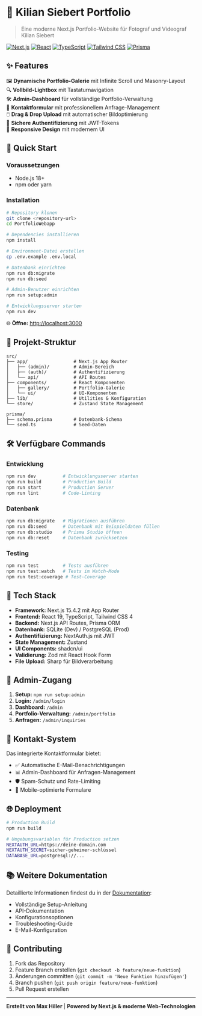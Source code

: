 # 📸 Kilian Siebert Portfolio

> Eine moderne Next.js Portfolio-Website für Fotograf und Videograf Kilian Siebert

[![Next.js](https://img.shields.io/badge/Next.js-15.4.2-black?logo=next.js)](https://nextjs.org/)
[![React](https://img.shields.io/badge/React-19-blue?logo=react)](https://reactjs.org/)
[![TypeScript](https://img.shields.io/badge/TypeScript-5-blue?logo=typescript)](https://www.typescriptlang.org/)
[![Tailwind CSS](https://img.shields.io/badge/Tailwind_CSS-4-38B2AC?logo=tailwind-css)](https://tailwindcss.com/)
[![Prisma](https://img.shields.io/badge/Prisma-6.12.0-2D3748?logo=prisma)](https://www.prisma.io/)

## ✨ Features

🖼️ **Dynamische Portfolio-Galerie** mit Infinite Scroll und Masonry-Layout  
🔍 **Vollbild-Lightbox** mit Tastaturnavigation  
🛠️ **Admin-Dashboard** für vollständige Portfolio-Verwaltung  
📧 **Kontaktformular** mit professionellem Anfrage-Management  
🖱️ **Drag & Drop Upload** mit automatischer Bildoptimierung  
🔐 **Sichere Authentifizierung** mit JWT-Tokens  
🌙 **Responsive Design** mit modernem UI  

## 🚀 Quick Start

### Voraussetzungen
- Node.js 18+
- npm oder yarn

### Installation

```bash
# Repository klonen
git clone <repository-url>
cd PortfolioWebapp

# Dependencies installieren
npm install

# Environment-Datei erstellen
cp .env.example .env.local

# Datenbank einrichten
npm run db:migrate
npm run db:seed

# Admin-Benutzer einrichten
npm run setup:admin

# Entwicklungsserver starten
npm run dev
```

🌐 **Öffne:** [http://localhost:3000](http://localhost:3000)

## 📁 Projekt-Struktur

```
src/
├── app/                 # Next.js App Router
│   ├── (admin)/         # Admin-Bereich
│   ├── (auth)/          # Authentifizierung
│   └── api/             # API Routes
├── components/          # React Komponenten
│   ├── gallery/         # Portfolio-Galerie
│   └── ui/              # UI-Komponenten
├── lib/                 # Utilities & Konfiguration
└── store/               # Zustand State Management

prisma/
├── schema.prisma        # Datenbank-Schema
└── seed.ts              # Seed-Daten
```

## 🛠️ Verfügbare Commands

### Entwicklung
```bash
npm run dev          # Entwicklungsserver starten
npm run build        # Production Build
npm run start        # Production Server
npm run lint         # Code-Linting
```

### Datenbank
```bash
npm run db:migrate   # Migrationen ausführen
npm run db:seed      # Datenbank mit Beispieldaten füllen
npm run db:studio    # Prisma Studio öffnen
npm run db:reset     # Datenbank zurücksetzen
```

### Testing
```bash
npm run test         # Tests ausführen
npm run test:watch   # Tests im Watch-Mode
npm run test:coverage # Test-Coverage
```

## 🎯 Tech Stack

- **Framework:** Next.js 15.4.2 mit App Router
- **Frontend:** React 19, TypeScript, Tailwind CSS 4
- **Backend:** Next.js API Routes, Prisma ORM
- **Datenbank:** SQLite (Dev) / PostgreSQL (Prod)
- **Authentifizierung:** NextAuth.js mit JWT
- **State Management:** Zustand
- **UI Components:** shadcn/ui
- **Validierung:** Zod mit React Hook Form
- **File Upload:** Sharp für Bildverarbeitung

## 🔐 Admin-Zugang

1. **Setup:** `npm run setup:admin`
2. **Login:** `/admin/login`
3. **Dashboard:** `/admin`
4. **Portfolio-Verwaltung:** `/admin/portfolio`
5. **Anfragen:** `/admin/inquiries`

## 📧 Kontakt-System

Das integrierte Kontaktformular bietet:
- ✅ Automatische E-Mail-Benachrichtigungen
- 📊 Admin-Dashboard für Anfragen-Management
- 🛡️ Spam-Schutz und Rate-Limiting
- 📱 Mobile-optimierte Formulare

## 🌐 Deployment

```bash
# Production Build
npm run build

# Umgebungsvariablen für Production setzen
NEXTAUTH_URL=https://deine-domain.com
NEXTAUTH_SECRET=sicher-geheimer-schlüssel
DATABASE_URL=postgresql://...
```

## 📚 Weitere Dokumentation

Detaillierte Informationen findest du in der [Dokumentation](./doku.md):
- Vollständige Setup-Anleitung
- API-Dokumentation
- Konfigurationsoptionen
- Troubleshooting-Guide
- E-Mail-Konfiguration

## 🤝 Contributing

1. Fork das Repository
2. Feature Branch erstellen (`git checkout -b feature/neue-funktion`)
3. Änderungen committen (`git commit -m 'Neue Funktion hinzufügen'`)
4. Branch pushen (`git push origin feature/neue-funktion`)
5. Pull Request erstellen


---

**Erstellt von Max Hiller** | **Powered by Next.js & moderne Web-Technologien**